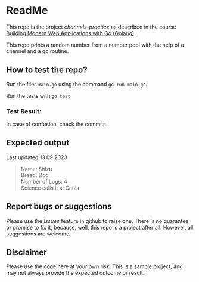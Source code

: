 # ReadMe
This repo is the project *channels-practice* as described in the course  [Building Modern Web Applications with Go (Golang)](https://udemy.com/course/building-modern-web-applications-with-go/). 

This repo prints a random number from a number pool with the help of a channel and a go routine. 

## How to test the repo?
Run the files `main.go` using the command 
`go run main.go`.   

Run the tests with 
`go test`

### Test Result:


In case of confusion, check the commits. 

## Expected output
Last updated 13.09.2023  
>Name: Shizu  
Breed: Dog  
Number of Logs: 4          
Science calls it a: Canis    

## Report bugs or suggestions
Please use the *Issues* feature in github to raise one. There is no guarantee or promise to fix it, because, well, this repo is a project after all. However, all suggestions are welcome. 

## Disclaimer
Please use the code here at your own risk. This is a sample project, and may not always provide the expected outcome or result. 
